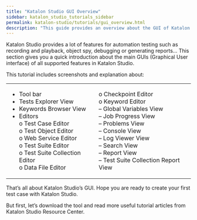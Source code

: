 ```yaml
---
title: "Katalon Studio GUI Overview"
sidebar: katalon_studio_tutorials_sidebar
permalink: katalon-studio/tutorials/gui_overview.html
description: "This guide provides an overview about the GUI of Katalon Studio, which can help you get familiar with the tool before starting any automation test."
---
```

Katalon Studio provides a lot of features for automation testing such as recording and playback, object spy, debugging or generating reports… This section gives you a quick introduction about the main GUIs (Graphical User interface) of all supported features in Katalon Studio.

This tutorial includes screenshots and explanation about:

<table><tbody><tr><td><ul><li>Tool bar</li><li>Tests Explorer View</li><li>Keywords Browser View</li><li>Editors<br>o Test Case Editor<br>o Test Object Editor<br>o Web Service Editor<br>o Test Suite Editor<br>o Test Suite Collection Editor<br>o Data File Editor</li></ul></td><td>o Checkpoint Editor<br>o Keyword Editor<br>– Global Variables View<br>– Job Progress View<br>– Problems View<br>– Console View<br>– Log Viewer View<br>– Search View<br>– Report View<br>– Test Suite Collection Report View</td></tr></tbody></table>

That’s all about Katalon Studio’s GUI. Hope you are ready to create your first test case with Katalon Studio.

But first, let’s download the tool and read more useful tutorial articles from Katalon Studio Resource Center.